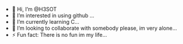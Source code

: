- 👋 Hi, I’m @H3SOT
- 👀 I’m interested in using github ...
- 🌱 I’m currently learning C...
- 💞️ I’m looking to collaborate with somebody please, im very alone...
- ⚡ Fun fact: There is no fun im my life...

<!---
H3SOT/H3SOT is a ✨ special ✨ repository because its `README.md` (this file) appears on your GitHub profile.
You can click the Preview link to take a look at your changes.
--->
